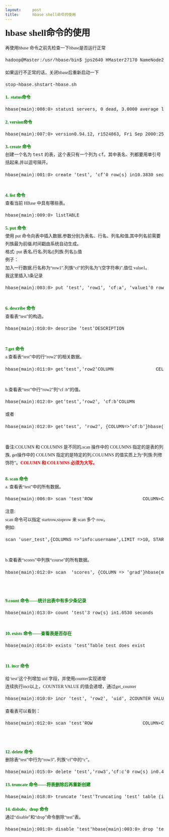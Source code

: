 ```yaml
---
layout:     post
title:      hbase shell命令的使用
---
```

<div id="article_content" class="article_content clearfix csdn-tracking-statistics" data-pid="blog" data-mod="popu_307" data-dsm="post">
								            <link rel="stylesheet" href="https://csdnimg.cn/release/phoenix/template/css/ck_htmledit_views-f76675cdea.css">
						<div class="htmledit_views" id="content_views">
                
<span style="font-family:'微软雅黑';font-size:28px;line-height:42px;border:0px none rgb(0,0,0);"><strong>hbase shell命令的使用</strong></span>
<p style="font-family:'微软雅黑';font-size:14px;line-height:25.2px;border:0px none rgb(0,0,0);">
再使用hbase 命令之前先检查一下hbase是否运行正常</p>
<div style="font-family:'微软雅黑';line-height:25.1875px;">
<div style="background-color:inherit;"><span style="background-color:inherit;"><a style="background-color:inherit;"></a></span></div>
<pre style="font-family:Monaco, Consolas, Courier, 'Lucida Console', monospace;background-color:inherit;">hadoop@Master:/usr/hbase/<span style="background-color:inherit;">bin$ jps</span><span style="background-color:inherit;">2640</span><span style="background-color:inherit;"> HMaster</span><span style="background-color:inherit;">27170</span><span style="background-color:inherit;"> NameNode</span><span style="background-color:inherit;">27533</span><span style="background-color:inherit;"> SecondaryNameNode</span><span style="background-color:inherit;">3038</span><span style="background-color:inherit;"> Jps</span><span style="background-color:inherit;">27795</span><span style="background-color:inherit;"> TaskTracker</span><span style="background-color:inherit;">27351</span><span style="background-color:inherit;"> DataNode</span><span style="background-color:inherit;">2574</span><span style="background-color:inherit;"> HQuorumPeer</span><span style="background-color:inherit;">27618</span><span style="background-color:inherit;"> JobTracker</span><span style="background-color:inherit;">2872</span><span style="background-color:inherit;"> HRegionServer</span></pre>
<div style="background-color:inherit;"><span style="background-color:inherit;"><a style="background-color:inherit;"></a></span></div>
</div>
<p style="font-family:'微软雅黑';font-size:14px;line-height:25.2px;border:0px none rgb(0,0,0);">
如果运行不正常的话，关闭hbase后重新启动一下</p>
<div style="font-family:'微软雅黑';line-height:25.1875px;">
<pre style="font-family:Monaco, Consolas, Courier, 'Lucida Console', monospace;background-color:inherit;">stop-<span style="background-color:inherit;">hbase.shstart</span>-hbase.sh</pre>
</div>
<p style="font-family:'微软雅黑';font-size:14px;line-height:25.2px;border:0px none rgb(0,0,0);">
</p>
<p style="font-family:'微软雅黑';font-size:14px;line-height:25.2px;border:0px none rgb(0,0,0);">
<span style="font-size:14px;line-height:25.2px;border:0px none rgb(0,0,0);"><strong><span style="font-size:14px;line-height:25.2px;color:rgb(0,128,0);border:0px none rgb(0,128,0);">1.  status命令</span></strong></span></p>
<div style="font-family:'微软雅黑';line-height:25.1875px;">
<pre style="font-family:Monaco, Consolas, Courier, 'Lucida Console', monospace;background-color:inherit;">hbase(main):<span style="background-color:inherit;">008</span>:<span style="background-color:inherit;">0</span>&gt;<span style="background-color:inherit;"> status</span><span style="background-color:inherit;">1</span> servers, <span style="background-color:inherit;">0</span> dead, <span style="background-color:inherit;">3.0000</span> average load</pre>
</div>
<p style="font-family:'微软雅黑';font-size:14px;line-height:25.2px;border:0px none rgb(0,0,0);">
</p>
<p style="font-family:'微软雅黑';font-size:14px;line-height:25.2px;border:0px none rgb(0,0,0);">
<span style="font-size:14px;line-height:25.2px;border:0px none rgb(0,0,0);"><strong><span style="font-size:14px;line-height:25.2px;color:rgb(0,128,0);border:0px none rgb(0,128,0);">2. version命令</span></strong></span></p>
<div style="font-family:'微软雅黑';line-height:25.1875px;">
<pre style="font-family:Monaco, Consolas, Courier, 'Lucida Console', monospace;background-color:inherit;">hbase(main):<span style="background-color:inherit;">007</span>:<span style="background-color:inherit;">0</span>&gt;<span style="background-color:inherit;"> version</span><span style="background-color:inherit;">0.94</span>.<span style="background-color:inherit;">12</span>, r1524863, Fri Sep <span style="background-color:inherit;">20</span><span style="background-color:inherit;">00</span>:<span style="background-color:inherit;">25</span>:<span style="background-color:inherit;">45</span> UTC <span style="background-color:inherit;">2013</span></pre>
</div>
<p style="font-family:'微软雅黑';font-size:14px;line-height:25.2px;border:0px none rgb(0,0,0);">
</p>
<p style="font-family:'微软雅黑';font-size:14px;line-height:25.2px;border:0px none rgb(0,0,0);">
<span style="font-size:14px;line-height:25.2px;border:0px none rgb(0,0,0);"><strong><span style="font-size:14px;line-height:25.2px;color:rgb(0,128,0);border:0px none rgb(0,128,0);">3. create 命令</span></strong></span><br style="font-size:14px;line-height:25.2px;border:0px none rgb(0,0,0);">
创建一个名为 <code style="font-size:14px;line-height:25.2px;border:0px none rgb(0,0,0);">test</code> 的表，这个表只有一个列为 <code style="font-size:14px;line-height:25.2px;border:0px none rgb(0,0,0);">cf。</code>其中表名、列都要用单引号括起来,并以逗号隔开。</p>
<div style="font-family:'微软雅黑';line-height:25.1875px;">
<pre style="font-family:Monaco, Consolas, Courier, 'Lucida Console', monospace;background-color:inherit;">hbase(main):<span style="background-color:inherit;">001</span>:<span style="background-color:inherit;">0</span>&gt; create <span style="background-color:inherit;">'</span><span style="background-color:inherit;">test</span><span style="background-color:inherit;">'</span>, <span style="background-color:inherit;">'</span><span style="background-color:inherit;">cf</span><span style="background-color:inherit;">'</span><span style="background-color:inherit;">0</span> row(s) <span style="background-color:inherit;">in</span><span style="background-color:inherit;">10.3830</span> seconds</pre>
</div>
<p style="font-family:'微软雅黑';font-size:14px;line-height:25.2px;border:0px none rgb(0,0,0);">
<br style="font-size:14px;line-height:25.2px;border:0px none rgb(0,0,0);"><span style="font-size:14px;line-height:25.2px;border:0px none rgb(0,0,0);"><strong><span style="font-size:14px;line-height:25.2px;color:rgb(0,128,0);border:0px none rgb(0,128,0);">4. list 命令</span></strong></span><br style="font-size:14px;line-height:25.2px;border:0px none rgb(0,0,0);">
查看当前 HBase 中具有哪些表。</p>
<div style="font-family:'微软雅黑';line-height:25.1875px;">
<pre style="font-family:Monaco, Consolas, Courier, 'Lucida Console', monospace;background-color:inherit;">hbase(main):<span style="background-color:inherit;">009</span>:<span style="background-color:inherit;">0</span>&gt;<span style="background-color:inherit;"> listTABLE                                                                           test                                                                            </span><span style="background-color:inherit;">1</span> row(s) <span style="background-color:inherit;">in</span><span style="background-color:inherit;">0.3590</span> seconds</pre>
</div>
<p style="font-family:'微软雅黑';font-size:14px;line-height:25.2px;border:0px none rgb(0,0,0);">
</p>
<p style="font-family:'微软雅黑';font-size:14px;line-height:25.2px;border:0px none rgb(0,0,0);">
<span style="font-size:14px;line-height:25.2px;border:0px none rgb(0,0,0);"><strong><span style="font-size:14px;line-height:25.2px;color:rgb(0,128,0);border:0px none rgb(0,128,0);">5. put 命令</span></strong></span><br style="font-size:14px;line-height:25.2px;border:0px none rgb(0,0,0);">
使用 put 命令向表中插入数据,参数分别为表名、行名、列名和值,其中列名前需要列族最为前缀,时间戳由系统自动生成。<br style="font-size:14px;line-height:25.2px;border:0px none rgb(0,0,0);">
格式: put 表名,行名,列名([列族:列名]),值<br style="font-size:14px;line-height:25.2px;border:0px none rgb(0,0,0);">
例子：<br style="font-size:14px;line-height:25.2px;border:0px none rgb(0,0,0);">
加入一行数据,行名称为“row1”,列族“cf”的列名为”(空字符串)”,值位 value1。<br style="font-size:14px;line-height:25.2px;border:0px none rgb(0,0,0);">
我这里插入3条记录</p>
<div style="font-family:'微软雅黑';line-height:25.1875px;">
<div style="background-color:inherit;"><span style="background-color:inherit;"><a style="background-color:inherit;"></a></span></div>
<pre style="font-family:Monaco, Consolas, Courier, 'Lucida Console', monospace;background-color:inherit;">hbase(main):<span style="background-color:inherit;">003</span>:<span style="background-color:inherit;">0</span>&gt; put <span style="background-color:inherit;">'</span><span style="background-color:inherit;">test</span><span style="background-color:inherit;">'</span>, <span style="background-color:inherit;">'</span><span style="background-color:inherit;">row1</span><span style="background-color:inherit;">'</span>, <span style="background-color:inherit;">'</span><span style="background-color:inherit;">cf:a</span><span style="background-color:inherit;">'</span>, <span style="background-color:inherit;">'</span><span style="background-color:inherit;">value1</span><span style="background-color:inherit;">'</span><span style="background-color:inherit;">0</span> row(s) <span style="background-color:inherit;">in</span><span style="background-color:inherit;">0.2350</span><span style="background-color:inherit;"> secondshbase(main):</span><span style="background-color:inherit;">004</span>:<span style="background-color:inherit;">0</span>&gt; put <span style="background-color:inherit;">'</span><span style="background-color:inherit;">test</span><span style="background-color:inherit;">'</span>, <span style="background-color:inherit;">'</span><span style="background-color:inherit;">row2</span><span style="background-color:inherit;">'</span>, <span style="background-color:inherit;">'</span><span style="background-color:inherit;">cf:b</span><span style="background-color:inherit;">'</span>, <span style="background-color:inherit;">'</span><span style="background-color:inherit;">value2</span><span style="background-color:inherit;">'</span><span style="background-color:inherit;">0</span> row(s) <span style="background-color:inherit;">in</span><span style="background-color:inherit;">0.0350</span><span style="background-color:inherit;"> secondshbase(main):</span><span style="background-color:inherit;">005</span>:<span style="background-color:inherit;">0</span>&gt; put <span style="background-color:inherit;">'</span><span style="background-color:inherit;">test</span><span style="background-color:inherit;">'</span>, <span style="background-color:inherit;">'</span><span style="background-color:inherit;">row3</span><span style="background-color:inherit;">'</span>, <span style="background-color:inherit;">'</span><span style="background-color:inherit;">cf:c</span><span style="background-color:inherit;">'</span>, <span style="background-color:inherit;">'</span><span style="background-color:inherit;">value3</span><span style="background-color:inherit;">'</span><span style="background-color:inherit;">0</span> row(s) <span style="background-color:inherit;">in</span><span style="background-color:inherit;">0.0040</span> seconds</pre>
<div style="background-color:inherit;"><span style="background-color:inherit;"><a style="background-color:inherit;"></a></span></div>
</div>
<p style="font-family:'微软雅黑';font-size:14px;line-height:25.2px;border:0px none rgb(0,0,0);">
<br style="font-size:14px;line-height:25.2px;border:0px none rgb(0,0,0);"><span style="font-size:14px;line-height:25.2px;border:0px none rgb(0,0,0);"><strong><span style="font-size:14px;line-height:25.2px;color:rgb(0,128,0);border:0px none rgb(0,128,0);">6. describe 命令</span></strong></span><br style="font-size:14px;line-height:25.2px;border:0px none rgb(0,0,0);">
查看表“test”的构造。</p>
<div style="font-family:'微软雅黑';line-height:25.1875px;">
<div style="background-color:inherit;"><span style="background-color:inherit;"><a style="background-color:inherit;"></a></span></div>
<pre style="font-family:Monaco, Consolas, Courier, 'Lucida Console', monospace;background-color:inherit;">hbase(main):<span style="background-color:inherit;">010</span>:<span style="background-color:inherit;">0</span>&gt; describe <span style="background-color:inherit;">'</span><span style="background-color:inherit;">test</span><span style="background-color:inherit;">'</span><span style="background-color:inherit;">DESCRIPTION                                          ENABLED                     </span><span style="background-color:inherit;">'</span><span style="background-color:inherit;">test</span><span style="background-color:inherit;">'</span>, {NAME =&gt; <span style="background-color:inherit;">'</span><span style="background-color:inherit;">cf</span><span style="background-color:inherit;">'</span>, DATA_BLOCK_ENCODING =&gt; <span style="background-color:inherit;">'</span><span style="background-color:inherit;">NONE true                       </span><span style="background-color:inherit;">'</span><span style="background-color:inherit;">, BLOOMFILTER =&gt; </span><span style="background-color:inherit;">'</span>NONE<span style="background-color:inherit;">'</span><span style="background-color:inherit;">, REPLICATION_SCOPE =&gt; </span><span style="background-color:inherit;">'</span><span style="background-color:inherit;">0</span><span style="background-color:inherit;">'</span><span style="background-color:inherit;">,                            </span>  VERSIONS =&gt; <span style="background-color:inherit;">'</span><span style="background-color:inherit;">3</span><span style="background-color:inherit;">'</span>, COMPRESSION =&gt; <span style="background-color:inherit;">'</span><span style="background-color:inherit;">NONE</span><span style="background-color:inherit;">'</span><span style="background-color:inherit;">, MIN_VERSIO                             NS </span>=&gt; <span style="background-color:inherit;">'</span><span style="background-color:inherit;">0</span><span style="background-color:inherit;">'</span>, TTL =&gt; <span style="background-color:inherit;">'</span><span style="background-color:inherit;">2147483647</span><span style="background-color:inherit;">'</span><span style="background-color:inherit;">, KEEP_DELETED_CELLS                              </span>=&gt; <span style="background-color:inherit;">'</span><span style="background-color:inherit;">false</span><span style="background-color:inherit;">'</span>, BLOCKSIZE =&gt; <span style="background-color:inherit;">'</span><span style="background-color:inherit;">65536</span><span style="background-color:inherit;">'</span>, IN_MEMORY =&gt; <span style="background-color:inherit;">'</span><span style="background-color:inherit;">fal                            </span> se<span style="background-color:inherit;">'</span><span style="background-color:inherit;">, ENCODE_ON_DISK =&gt; </span><span style="background-color:inherit;">'</span><span style="background-color:inherit;">true</span><span style="background-color:inherit;">'</span><span style="background-color:inherit;">, BLOCKCACHE =&gt; </span><span style="background-color:inherit;">'</span><span style="background-color:inherit;">true</span><span style="background-color:inherit;">'</span><span style="background-color:inherit;"> }                                                                              </span><span style="background-color:inherit;">1</span> row(s) <span style="background-color:inherit;">in</span><span style="background-color:inherit;">1.6630</span> seconds</pre>
<div style="background-color:inherit;"><span style="background-color:inherit;"><a style="background-color:inherit;"></a></span></div>
</div>
<p style="font-family:'微软雅黑';font-size:14px;line-height:25.2px;border:0px none rgb(0,0,0);">
<br style="font-size:14px;line-height:25.2px;border:0px none rgb(0,0,0);"><span style="font-size:14px;line-height:25.2px;border:0px none rgb(0,0,0);"><strong><span style="font-size:14px;line-height:25.2px;color:rgb(0,128,0);border:0px none rgb(0,128,0);">7.get 命令</span></strong></span><br style="font-size:14px;line-height:25.2px;border:0px none rgb(0,0,0);">
a.查看表“test”中的行“row2”的相关数据。</p>
<div style="font-family:'微软雅黑';line-height:25.1875px;">
<pre style="font-family:Monaco, Consolas, Courier, 'Lucida Console', monospace;background-color:inherit;">hbase(main):<span style="background-color:inherit;">011</span>:<span style="background-color:inherit;">0</span>&gt; <span style="background-color:inherit;">get</span><span style="background-color:inherit;">'</span><span style="background-color:inherit;">test</span><span style="background-color:inherit;">'</span>,<span style="background-color:inherit;">'</span><span style="background-color:inherit;">row2</span><span style="background-color:inherit;">'</span><span style="background-color:inherit;">COLUMN                CELL                                                       cf:b                 timestamp</span>=<span style="background-color:inherit;">1381568161926</span>, value=<span style="background-color:inherit;">value2                     </span><span style="background-color:inherit;">1</span> row(s) <span style="background-color:inherit;">in</span><span style="background-color:inherit;">0.4500</span> seconds</pre>
</div>
<p style="font-family:'微软雅黑';font-size:14px;line-height:25.2px;border:0px none rgb(0,0,0);">
<br style="font-size:14px;line-height:25.2px;border:0px none rgb(0,0,0);">
b.查看表“test”中行“row2”列“cf :b”的值。</p>
<div style="font-family:'微软雅黑';line-height:25.1875px;">
<pre style="font-family:Monaco, Consolas, Courier, 'Lucida Console', monospace;background-color:inherit;">hbase(main):<span style="background-color:inherit;">012</span>:<span style="background-color:inherit;">0</span>&gt; <span style="background-color:inherit;">get</span><span style="background-color:inherit;">'</span><span style="background-color:inherit;">test</span><span style="background-color:inherit;">'</span>,<span style="background-color:inherit;">'</span><span style="background-color:inherit;">row2</span><span style="background-color:inherit;">'</span>, <span style="background-color:inherit;">'</span><span style="background-color:inherit;">cf:b</span><span style="background-color:inherit;">'</span><span style="background-color:inherit;">COLUMN                CELL                                                       cf:b                 timestamp</span>=<span style="background-color:inherit;">1381568161926</span>, value=<span style="background-color:inherit;">value2                     </span><span style="background-color:inherit;">1</span> row(s) <span style="background-color:inherit;">in</span><span style="background-color:inherit;">0.3090</span> seconds</pre>
</div>
<p style="font-family:'微软雅黑';font-size:14px;line-height:25.2px;border:0px none rgb(0,0,0);">
或者</p>
<div style="font-family:'微软雅黑';line-height:25.1875px;">
<pre style="font-family:Monaco, Consolas, Courier, 'Lucida Console', monospace;background-color:inherit;">hbase(main):<span style="background-color:inherit;">012</span>:<span style="background-color:inherit;">0</span>&gt; <span style="background-color:inherit;">get</span><span style="background-color:inherit;">'</span><span style="background-color:inherit;">test</span><span style="background-color:inherit;">'</span>, <span style="background-color:inherit;">'</span><span style="background-color:inherit;">row2</span><span style="background-color:inherit;">'</span>, {COLUMN=&gt;<span style="background-color:inherit;">'</span><span style="background-color:inherit;">cf:b</span><span style="background-color:inherit;">'</span><span style="background-color:inherit;">}hbase(main):</span><span style="background-color:inherit;">012</span>:<span style="background-color:inherit;">0</span>&gt; <span style="background-color:inherit;">get</span><span style="background-color:inherit;">'</span><span style="background-color:inherit;">test</span><span style="background-color:inherit;">'</span>, <span style="background-color:inherit;">'</span><span style="background-color:inherit;">row2</span><span style="background-color:inherit;">'</span>, {COLUMNS=&gt;<span style="background-color:inherit;">'</span><span style="background-color:inherit;">cf:b</span><span style="background-color:inherit;">'</span>}</pre>
</div>
<p style="font-family:'微软雅黑';font-size:14px;line-height:25.2px;border:0px none rgb(0,0,0);">
<br style="font-size:14px;line-height:25.2px;border:0px none rgb(0,0,0);">
备注:COLUMN 和 COLUMNS 是不同的,scan 操作中的 COLUMNS 指定的是表的列族, get操作中的 COLUMN 指定的是特定的列,COLUMNS 的值实质上为“列族:列修饰符”。<span style="font-size:14px;line-height:25.2px;border:0px none rgb(0,0,0);"><strong><span style="font-size:14px;line-height:25.2px;color:rgb(255,0,0);border:0px none rgb(255,0,0);">COLUMN
 和 COLUMNS 必须为大写。</span></strong></span><br style="font-size:14px;line-height:25.2px;border:0px none rgb(0,0,0);"><br style="font-size:14px;line-height:25.2px;border:0px none rgb(0,0,0);"><span style="font-size:14px;line-height:25.2px;border:0px none rgb(0,0,0);"><strong><span style="font-size:14px;line-height:25.2px;color:rgb(0,128,0);border:0px none rgb(0,128,0);">8. scan 命令</span></strong></span><br style="font-size:14px;line-height:25.2px;border:0px none rgb(0,0,0);">
a. 查看表“test”中的所有数据。</p>
<div style="font-family:'微软雅黑';line-height:25.1875px;">
<div style="background-color:inherit;"><span style="background-color:inherit;"><a style="background-color:inherit;"></a></span></div>
<pre style="font-family:Monaco, Consolas, Courier, 'Lucida Console', monospace;background-color:inherit;">hbase(main):<span style="background-color:inherit;">006</span>:<span style="background-color:inherit;">0</span>&gt; scan <span style="background-color:inherit;">'</span><span style="background-color:inherit;">test</span><span style="background-color:inherit;">'</span><span style="background-color:inherit;">ROW                   COLUMN</span>+<span style="background-color:inherit;">CELL                                                row1                 column</span>=cf:a, timestamp=<span style="background-color:inherit;">1381568140492</span>, value=<span style="background-color:inherit;">value1         row2                 column</span>=cf:b, timestamp=<span style="background-color:inherit;">1381568161926</span>, value=<span style="background-color:inherit;">value2         row3                 column</span>=cf:c, timestamp=<span style="background-color:inherit;">1381568176693</span>, value=<span style="background-color:inherit;">value3        </span><span style="background-color:inherit;">3</span> row(s) <span style="background-color:inherit;">in</span><span style="background-color:inherit;">0.0770</span> seconds</pre>
<div style="background-color:inherit;"><span style="background-color:inherit;"><a style="background-color:inherit;"></a></span></div>
</div>
<p style="font-family:'微软雅黑';font-size:14px;line-height:25.2px;border:0px none rgb(0,0,0);">
注意:<br style="font-size:14px;line-height:25.2px;border:0px none rgb(0,0,0);">
scan 命令可以指定 startrow,stoprow 来 scan 多个 row。<br style="font-size:14px;line-height:25.2px;border:0px none rgb(0,0,0);">
例如:</p>
<div style="font-family:'微软雅黑';line-height:25.1875px;">
<pre style="font-family:Monaco, Consolas, Courier, 'Lucida Console', monospace;background-color:inherit;">scan <span style="background-color:inherit;">'</span><span style="background-color:inherit;">user_test</span><span style="background-color:inherit;">'</span>,{COLUMNS =&gt;<span style="background-color:inherit;">'</span><span style="background-color:inherit;">info:username</span><span style="background-color:inherit;">'</span>,LIMIT =&gt;<span style="background-color:inherit;">10</span>, STARTROW =&gt; <span style="background-color:inherit;">'</span><span style="background-color:inherit;">test</span><span style="background-color:inherit;">'</span>, STOPROW=&gt;<span style="background-color:inherit;">'</span><span style="background-color:inherit;">test2</span><span style="background-color:inherit;">'</span>}</pre>
</div>
<p style="font-family:'微软雅黑';font-size:14px;line-height:25.2px;border:0px none rgb(0,0,0);">
<br style="font-size:14px;line-height:25.2px;border:0px none rgb(0,0,0);">
b.查看表“scores”中列族“course”的所有数据。</p>
<div style="font-family:'微软雅黑';line-height:25.1875px;">
<pre style="font-family:Monaco, Consolas, Courier, 'Lucida Console', monospace;background-color:inherit;">hbase(main):<span style="background-color:inherit;">012</span>:<span style="background-color:inherit;">0</span>&gt; scan  <span style="background-color:inherit;">'</span><span style="background-color:inherit;">scores</span><span style="background-color:inherit;">'</span>, {COLUMN =&gt; <span style="background-color:inherit;">'</span><span style="background-color:inherit;">grad</span><span style="background-color:inherit;">'</span><span style="background-color:inherit;">}hbase(main):</span><span style="background-color:inherit;">012</span>:<span style="background-color:inherit;">0</span>&gt; scan  <span style="background-color:inherit;">'</span><span style="background-color:inherit;">scores</span><span style="background-color:inherit;">'</span>, {COLUMN=&gt;<span style="background-color:inherit;">'</span><span style="background-color:inherit;">course:math</span><span style="background-color:inherit;">'</span><span style="background-color:inherit;">}hbase(main):</span><span style="background-color:inherit;">012</span>:<span style="background-color:inherit;">0</span>&gt; scan  <span style="background-color:inherit;">'</span><span style="background-color:inherit;">scores</span><span style="background-color:inherit;">'</span>, {COLUMNS =&gt; <span style="background-color:inherit;">'</span><span style="background-color:inherit;">course</span><span style="background-color:inherit;">'</span><span style="background-color:inherit;">}hbase(main):</span><span style="background-color:inherit;">012</span>:<span style="background-color:inherit;">0</span>&gt; scan  <span style="background-color:inherit;">'</span><span style="background-color:inherit;">scores</span><span style="background-color:inherit;">'</span>, {COLUMNS =&gt; <span style="background-color:inherit;">'</span><span style="background-color:inherit;">course</span><span style="background-color:inherit;">'</span>}</pre>
</div>
<p style="font-family:'微软雅黑';font-size:14px;line-height:25.2px;border:0px none rgb(0,0,0);">
<br style="font-size:14px;line-height:25.2px;border:0px none rgb(0,0,0);"><br style="font-size:14px;line-height:25.2px;border:0px none rgb(0,0,0);"><span style="font-size:14px;line-height:25.2px;border:0px none rgb(0,0,0);"><strong><span style="font-size:14px;line-height:25.2px;color:rgb(0,128,0);border:0px none rgb(0,128,0);">9.count 命令——统计出表中有多少条记录</span></strong></span></p>
<div style="font-family:'微软雅黑';line-height:25.1875px;">
<pre style="font-family:Monaco, Consolas, Courier, 'Lucida Console', monospace;background-color:inherit;">hbase(main):<span style="background-color:inherit;">013</span>:<span style="background-color:inherit;">0</span>&gt; count <span style="background-color:inherit;">'</span><span style="background-color:inherit;">test</span><span style="background-color:inherit;">'</span><span style="background-color:inherit;">3</span> row(s) <span style="background-color:inherit;">in</span><span style="background-color:inherit;">1.6530</span> seconds</pre>
</div>
<p style="font-family:'微软雅黑';font-size:14px;line-height:25.2px;border:0px none rgb(0,0,0);">
<br style="font-size:14px;line-height:25.2px;border:0px none rgb(0,0,0);"><span style="font-size:14px;line-height:25.2px;border:0px none rgb(0,0,0);"><strong><span style="font-size:14px;line-height:25.2px;color:rgb(0,128,0);border:0px none rgb(0,128,0);">10. exists 命令——查看表是否存在</span></strong></span></p>
<div style="font-family:'微软雅黑';line-height:25.1875px;">
<pre style="font-family:Monaco, Consolas, Courier, 'Lucida Console', monospace;background-color:inherit;">hbase(main):<span style="background-color:inherit;">014</span>:<span style="background-color:inherit;">0</span>&gt; exists <span style="background-color:inherit;">'</span><span style="background-color:inherit;">test</span><span style="background-color:inherit;">'</span><span style="background-color:inherit;">Table test does exist                                                           </span><span style="background-color:inherit;">0</span> row(s) <span style="background-color:inherit;">in</span><span style="background-color:inherit;">1.1620</span> seconds</pre>
</div>
<p style="font-family:'微软雅黑';font-size:14px;line-height:25.2px;border:0px none rgb(0,0,0);">
<br style="font-size:14px;line-height:25.2px;border:0px none rgb(0,0,0);"><span style="font-size:14px;line-height:25.2px;border:0px none rgb(0,0,0);"><strong><span style="font-size:14px;line-height:25.2px;color:rgb(0,128,0);border:0px none rgb(0,128,0);">11. incr 命令</span></strong></span></p>
<p style="font-family:'微软雅黑';font-size:14px;line-height:25.2px;border:0px none rgb(0,0,0);">
<span style="font-size:14px;line-height:25.2px;border:0px none rgb(0,0,0);">给‘test’这个列增加 uid 字段，并使用counter实现递增<br style="font-size:14px;line-height:25.2px;border:0px none rgb(0,0,0);">
连续执行incr以上，COUNTER VALUE 的值会递增，通过get_counter</span></p>
<div style="font-family:'微软雅黑';line-height:25.1875px;">
<pre style="font-family:Monaco, Consolas, Courier, 'Lucida Console', monospace;background-color:inherit;">hbase(main):<span style="background-color:inherit;">010</span>:<span style="background-color:inherit;">0</span>&gt; incr <span style="background-color:inherit;">'</span><span style="background-color:inherit;">test</span><span style="background-color:inherit;">'</span>, <span style="background-color:inherit;">'</span><span style="background-color:inherit;">row2</span><span style="background-color:inherit;">'</span>, <span style="background-color:inherit;">'</span><span style="background-color:inherit;">uid</span><span style="background-color:inherit;">'</span>, <span style="background-color:inherit;">2</span><span style="background-color:inherit;">COUNTER VALUE </span>= <span style="background-color:inherit;">2</span><span style="background-color:inherit;">hbase(main):</span><span style="background-color:inherit;">011</span>:<span style="background-color:inherit;">0</span>&gt; incr <span style="background-color:inherit;">'</span><span style="background-color:inherit;">test</span><span style="background-color:inherit;">'</span>, <span style="background-color:inherit;">'</span><span style="background-color:inherit;">row2</span><span style="background-color:inherit;">'</span>, <span style="background-color:inherit;">'</span><span style="background-color:inherit;">uid</span><span style="background-color:inherit;">'</span>, <span style="background-color:inherit;">3</span><span style="background-color:inherit;">COUNTER VALUE </span>= <span style="background-color:inherit;">5</span></pre>
</div>
<p style="font-family:'微软雅黑';font-size:14px;line-height:25.2px;border:0px none rgb(0,0,0);">
查看表可以看到：</p>
<div style="font-family:'微软雅黑';line-height:25.1875px;">
<div style="background-color:inherit;"><span style="background-color:inherit;"><a style="background-color:inherit;"></a></span></div>
<pre style="font-family:Monaco, Consolas, Courier, 'Lucida Console', monospace;background-color:inherit;">hbase(main):<span style="background-color:inherit;">012</span>:<span style="background-color:inherit;">0</span>&gt; scan <span style="background-color:inherit;">'</span><span style="background-color:inherit;">test</span><span style="background-color:inherit;">'</span><span style="background-color:inherit;">ROW                   COLUMN</span>+<span style="background-color:inherit;">CELL                                                row1                 column</span>=uid:<span style="background-color:inherit;">1</span>, timestamp=<span style="background-color:inherit;">1381571789416</span>, value=buym:<span style="background-color:inherit;">1</span><span style="background-color:inherit;">        row2                 column</span>=uid:, timestamp=<span style="background-color:inherit;">1381572436088</span>, value=<span style="background-color:inherit;">\x00\x00\x00\x                      </span><span style="background-color:inherit;">00</span><span style="background-color:inherit;">\x00\x00\x00\x05                                         row2                 column</span>=uid:<span style="background-color:inherit;">2</span>, timestamp=<span style="background-color:inherit;">1381571805008</span>, value=buym:<span style="background-color:inherit;">20</span><span style="background-color:inherit;">2</span> row(s) <span style="background-color:inherit;">in</span><span style="background-color:inherit;">0.0790</span> seconds</pre>
<div style="background-color:inherit;"><span style="background-color:inherit;"><a style="background-color:inherit;"></a></span></div>
</div>
<p style="font-family:'微软雅黑';font-size:14px;line-height:25.2px;border:0px none rgb(0,0,0);">
<br style="font-size:14px;line-height:25.2px;border:0px none rgb(0,0,0);"><br style="font-size:14px;line-height:25.2px;border:0px none rgb(0,0,0);"><span style="font-size:14px;line-height:25.2px;border:0px none rgb(0,0,0);"><strong><span style="font-size:14px;line-height:25.2px;color:rgb(0,128,0);border:0px none rgb(0,128,0);">12. delete 命令</span></strong></span><br style="font-size:14px;line-height:25.2px;border:0px none rgb(0,0,0);">
删除表“test”中行为“row3”, 列族“cf”中的“c”。</p>
<div style="font-family:'微软雅黑';line-height:25.1875px;">
<pre style="font-family:Monaco, Consolas, Courier, 'Lucida Console', monospace;background-color:inherit;">hbase(main):<span style="background-color:inherit;">015</span>:<span style="background-color:inherit;">0</span>&gt; delete <span style="background-color:inherit;">'</span><span style="background-color:inherit;">test</span><span style="background-color:inherit;">'</span>,<span style="background-color:inherit;">'</span><span style="background-color:inherit;">row3</span><span style="background-color:inherit;">'</span>,<span style="background-color:inherit;">'</span><span style="background-color:inherit;">cf:c</span><span style="background-color:inherit;">'</span><span style="background-color:inherit;">0</span> row(s) <span style="background-color:inherit;">in</span><span style="background-color:inherit;">0.4640</span> seconds</pre>
</div>
<p style="font-family:'微软雅黑';font-size:14px;line-height:25.2px;border:0px none rgb(0,0,0);">
</p>
<p style="font-family:'微软雅黑';font-size:14px;line-height:25.2px;border:0px none rgb(0,0,0);">
<span style="font-size:14px;line-height:25.2px;border:0px none rgb(0,0,0);"><strong><span style="font-size:14px;line-height:25.2px;color:rgb(0,128,0);border:0px none rgb(0,128,0);">13. truncate 命令——将表删除后再重新创建</span></strong></span></p>
<div style="font-family:'微软雅黑';line-height:25.1875px;">
<div style="background-color:inherit;"><span style="background-color:inherit;"><a style="background-color:inherit;"></a></span></div>
<pre style="font-family:Monaco, Consolas, Courier, 'Lucida Console', monospace;background-color:inherit;">hbase(main):<span style="background-color:inherit;">018</span>:<span style="background-color:inherit;">0</span>&gt; truncate <span style="background-color:inherit;">'</span><span style="background-color:inherit;">test</span><span style="background-color:inherit;">'</span><span style="background-color:inherit;">Truncating </span><span style="background-color:inherit;">'</span><span style="background-color:inherit;">test</span><span style="background-color:inherit;">'</span> table (it may take a <span style="background-color:inherit;">while</span><span style="background-color:inherit;">): </span>-<span style="background-color:inherit;"> Disabling table... </span>-<span style="background-color:inherit;"> Dropping table... </span>-<span style="background-color:inherit;"> Creating table...</span><span style="background-color:inherit;">0</span> row(s) <span style="background-color:inherit;">in</span><span style="background-color:inherit;">5.6480</span> seconds</pre>
<div style="background-color:inherit;"><span style="background-color:inherit;"><a style="background-color:inherit;"></a></span></div>
</div>
<p style="font-family:'微软雅黑';font-size:14px;line-height:25.2px;border:0px none rgb(0,0,0);">
</p>
<p style="font-family:'微软雅黑';font-size:14px;line-height:25.2px;border:0px none rgb(0,0,0);">
<span style="font-size:14px;line-height:25.2px;border:0px none rgb(0,0,0);"><strong><span style="font-size:14px;line-height:25.2px;color:rgb(0,128,0);border:0px none rgb(0,128,0);">14. disbale、drop 命令</span></strong></span><br style="font-size:14px;line-height:25.2px;border:0px none rgb(0,0,0);">
通过“disable”和“drop”命令删除“test”表。</p>
<div style="font-family:'微软雅黑';line-height:25.1875px;">
<pre style="font-family:Monaco, Consolas, Courier, 'Lucida Console', monospace;background-color:inherit;">hbase(main):<span style="background-color:inherit;">001</span>:<span style="background-color:inherit;">0</span>&gt; disable <span style="background-color:inherit;">'</span><span style="background-color:inherit;">test</span><span style="background-color:inherit;">'</span><span style="background-color:inherit;">hbase(main):</span><span style="background-color:inherit;">003</span>:<span style="background-color:inherit;">0</span>&gt; drop <span style="background-color:inherit;">'</span><span style="background-color:inherit;">test</span><span style="background-color:inherit;">'</span><span style="background-color:inherit;">0</span> row(s) <span style="background-color:inherit;">in</span><span style="background-color:inherit;">3.9310</span> seconds</pre>
</div>
<p style="font-family:'微软雅黑';font-size:14px;line-height:25.2px;border:0px none rgb(0,0,0);">
<span style="font-size:14px;line-height:25.2px;color:rgb(255,0,0);border:0px none rgb(255,0,0);"></span></p>
<p style="font-family:'微软雅黑';font-size:14px;line-height:25.2px;border:0px none rgb(0,0,0);">
<br style="font-size:14px;line-height:25.2px;border:0px none rgb(0,0,0);"><br style="font-size:14px;line-height:25.2px;border:0px none rgb(0,0,0);"><br style="font-size:14px;line-height:25.2px;border:0px none rgb(0,0,0);"></p>
<p style="font-family:'微软雅黑';font-size:14px;line-height:25.2px;border:0px none rgb(0,0,0);">
<br style="font-size:14px;line-height:25.2px;border:0px none rgb(0,0,0);"><br style="font-size:14px;line-height:25.2px;border:0px none rgb(0,0,0);"><br style="font-size:14px;line-height:25.2px;border:0px none rgb(0,0,0);"></p>
            </div>
                </div>